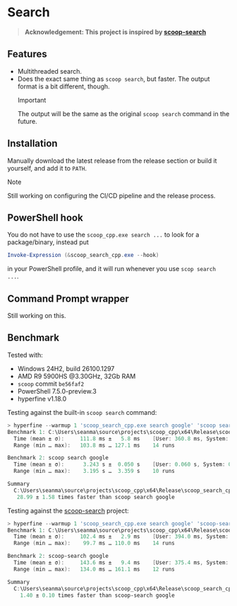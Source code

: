 # Search

> **Acknowledgement: This project is inspired by [scoop-search](https://github.com/shilangyu/scoop-search)**

## Features

- Multithreaded search.
- Does the exact same thing as `scoop search`, but faster. The output format is a bit different, though.
  > [!IMPORTANT]
  > The output will be the same as the original `scoop search` command in the future.

## Installation

Manually download the latest release from the release section or build it yourself, and add it to `PATH`.

> [!NOTE]
> Still working on configuring the CI/CD pipeline and the release process.

## PowerShell hook

You do not have to use the `scoop_cpp.exe search ...` to look for a package/binary, instead put

```powershell
Invoke-Expression (&scoop_search_cpp.exe --hook)
```

in your PowerShell profile, and it will run whenever you use `scop search ...`.

## Command Prompt wrapper

Still working on this.
<!-- ```cmd
@echo off

if "%1" == "search" (
    call :search_subroutine %*
) else (
    powershell scoop.ps1 %*
)
goto :eof

:search_subroutine
set "args=%*"
set "newargs=%args:* =%"
scoop_search_cpp.exe %newargs%
goto :eof
``` -->

## Benchmark

Tested with:

- Windows 24H2, build 26100.1297
- AMD R9 5900HS @3.30GHz, 32Gb RAM
- `scoop` commit `be56faf2`
- PowerShell 7.5.0-preview.3
- hyperfine v1.18.0

Testing against the built-in `scoop search` command:

```PowerShell
> hyperfine --warmup 1 'scoop_search_cpp.exe search google' 'scoop search google'
Benchmark 1: C:\Users\seanma\source\projects\scoop_cpp\x64\Release\scoop_search_cpp.exe search google
  Time (mean ± σ):     111.8 ms ±   5.8 ms    [User: 360.8 ms, System: 402.6 ms]
  Range (min … max):   103.8 ms … 127.1 ms    14 runs

Benchmark 2: scoop search google
  Time (mean ± σ):      3.243 s ±  0.050 s    [User: 0.060 s, System: 0.095 s]
  Range (min … max):    3.195 s …  3.359 s    10 runs

Summary
  C:\Users\seanma\source\projects\scoop_cpp\x64\Release\scoop_search_cpp.exe search google ran
   28.99 ± 1.58 times faster than scoop search google
```

Testing against the [scoop-search](https://github.com/shilangyu/scoop-search) project:

```PowerShell
> hyperfine --warmup 1 'scoop_search_cpp.exe search google' 'scoop-search google'
Benchmark 1: C:\Users\seanma\source\projects\scoop_cpp\x64\Release\scoop_search_cpp.exe search google
  Time (mean ± σ):     102.4 ms ±   2.9 ms    [User: 394.0 ms, System: 436.0 ms]
  Range (min … max):    99.7 ms … 110.0 ms    14 runs

Benchmark 2: scoop-search google
  Time (mean ± σ):     143.6 ms ±   9.4 ms    [User: 375.4 ms, System: 469.3 ms]
  Range (min … max):   134.0 ms … 161.1 ms    12 runs

Summary
  C:\Users\seanma\source\projects\scoop_cpp\x64\Release\scoop_search_cpp.exe search google ran
    1.40 ± 0.10 times faster than scoop-search google
```
